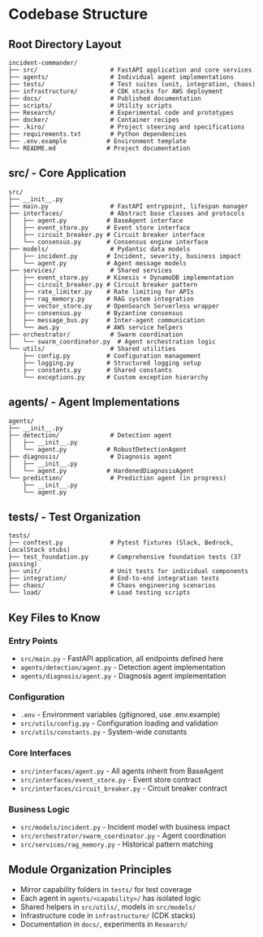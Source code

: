# Codebase Structure

## Root Directory Layout
```
incident-commander/
├── src/                    # FastAPI application and core services
├── agents/                 # Individual agent implementations
├── tests/                  # Test suites (unit, integration, chaos)
├── infrastructure/         # CDK stacks for AWS deployment
├── docs/                   # Published documentation
├── scripts/                # Utility scripts
├── Research/               # Experimental code and prototypes
├── docker/                 # Container recipes
├── .kiro/                  # Project steering and specifications
├── requirements.txt        # Python dependencies
├── .env.example           # Environment template
└── README.md              # Project documentation
```

## src/ - Core Application
```
src/
├── __init__.py
├── main.py                 # FastAPI entrypoint, lifespan manager
├── interfaces/             # Abstract base classes and protocols
│   ├── agent.py           # BaseAgent interface
│   ├── event_store.py     # Event store interface
│   ├── circuit_breaker.py # Circuit breaker interface
│   └── consensus.py       # Consensus engine interface
├── models/                 # Pydantic data models
│   ├── incident.py        # Incident, severity, business impact
│   └── agent.py           # Agent message models
├── services/               # Shared services
│   ├── event_store.py     # Kinesis + DynamoDB implementation
│   ├── circuit_breaker.py # Circuit breaker pattern
│   ├── rate_limiter.py    # Rate limiting for APIs
│   ├── rag_memory.py      # RAG system integration
│   ├── vector_store.py    # OpenSearch Serverless wrapper
│   ├── consensus.py       # Byzantine consensus
│   ├── message_bus.py     # Inter-agent communication
│   └── aws.py             # AWS service helpers
├── orchestrator/           # Swarm coordination
│   └── swarm_coordinator.py  # Agent orchestration logic
└── utils/                  # Shared utilities
    ├── config.py          # Configuration management
    ├── logging.py         # Structured logging setup
    ├── constants.py       # Shared constants
    └── exceptions.py      # Custom exception hierarchy
```

## agents/ - Agent Implementations
```
agents/
├── __init__.py
├── detection/              # Detection agent
│   ├── __init__.py
│   └── agent.py           # RobustDetectionAgent
├── diagnosis/              # Diagnosis agent
│   ├── __init__.py
│   └── agent.py           # HardenedDiagnosisAgent
└── prediction/             # Prediction agent (in progress)
    ├── __init__.py
    └── agent.py
```

## tests/ - Test Organization
```
tests/
├── conftest.py             # Pytest fixtures (Slack, Bedrock, LocalStack stubs)
├── test_foundation.py      # Comprehensive foundation tests (37 passing)
├── unit/                   # Unit tests for individual components
├── integration/            # End-to-end integration tests
├── chaos/                  # Chaos engineering scenarios
└── load/                   # Load testing scripts
```

## Key Files to Know

### Entry Points
- `src/main.py` - FastAPI application, all endpoints defined here
- `agents/detection/agent.py` - Detection agent implementation
- `agents/diagnosis/agent.py` - Diagnosis agent implementation

### Configuration
- `.env` - Environment variables (gitignored, use .env.example)
- `src/utils/config.py` - Configuration loading and validation
- `src/utils/constants.py` - System-wide constants

### Core Interfaces
- `src/interfaces/agent.py` - All agents inherit from BaseAgent
- `src/interfaces/event_store.py` - Event store contract
- `src/interfaces/circuit_breaker.py` - Circuit breaker contract

### Business Logic
- `src/models/incident.py` - Incident model with business impact
- `src/orchestrator/swarm_coordinator.py` - Agent coordination
- `src/services/rag_memory.py` - Historical pattern matching

## Module Organization Principles
- Mirror capability folders in `tests/` for test coverage
- Each agent in `agents/<capability>/` has isolated logic
- Shared helpers in `src/utils/`, models in `src/models/`
- Infrastructure code in `infrastructure/` (CDK stacks)
- Documentation in `docs/`, experiments in `Research/`